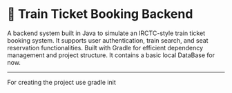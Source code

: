 # 🚆 Train Ticket Booking Backend

A backend system built in Java to simulate an IRCTC-style train ticket booking system. It supports user authentication, train search, and seat reservation functionalities. Built with Gradle for efficient dependency management and project structure.
It contains a basic local DataBase for now.

---

For creating the project use gradle init


